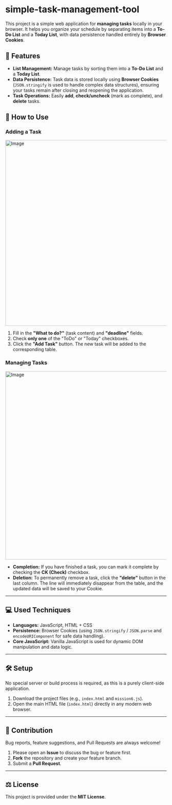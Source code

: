 # simple-task-management-tool

This project is a simple web application for **managing tasks** locally in your browser. It helps you organize your schedule by separating items into a **To-Do List** and a **Today List**, with data persistence handled entirely by **Browser Cookies**.

## 🎯 Features

* **List Management:** Manage tasks by sorting them into a **To-Do List** and a **Today List**.
* **Data Persistence:** Task data is stored locally using **Browser Cookies** (`JSON.stringify` is used to handle complex data structures), ensuring your tasks remain after closing and reopening the application.
* **Task Operations:** Easily **add**, **check/uncheck** (mark as complete), and **delete** tasks.

## 🚀 How to Use

### Adding a Task

<img width="1270" height="580" alt="Image" src="https://github.com/user-attachments/assets/637e2074-0e0d-4a83-b20e-4f7b48a75c8e" />

1.  Fill in the **"What to do?"** (task content) and **"deadline"** fields.
2.  Check **only one** of the "ToDo" or "Today" checkboxes.
3.  Click the **"Add Task"** button. The new task will be added to the corresponding table.

### Managing Tasks

<img width="1254" height="588" alt="Image" src="https://github.com/user-attachments/assets/3be851ce-ff27-4caa-b00a-86f72fed5f4a" />

* **Completion:** If you have finished a task, you can mark it complete by checking the **CK (Check)** checkbox.
* **Deletion:** To permanently remove a task, click the **"delete"** button in the last column. The line will immediately disappear from the table, and the updated data will be saved to your Cookie.

---

## 💻 Used Techniques

* **Languages:** JavaScript, HTML + CSS
* **Persistence:** Browser Cookies (using `JSON.stringify` / `JSON.parse` and `encodeURIComponent` for safe data handling).
* **Core JavaScript:** Vanilla JavaScript is used for dynamic DOM manipulation and data logic.

---

## 🛠️ Setup

No special server or build process is required, as this is a purely client-side application.

1.  Download the project files (e.g., `index.html` and `mission6.js`).
2.  Open the main HTML file (`index.html`) directly in any modern web browser.

---

## 🤝 Contribution

Bug reports, feature suggestions, and Pull Requests are always welcome!

1.  Please open an **Issue** to discuss the bug or feature first.
2.  **Fork** the repository and create your feature branch.
3.  Submit a **Pull Request**.

---

## ⚖️ License

This project is provided under the **MIT License**.
